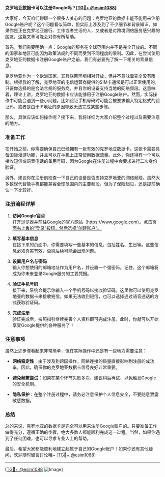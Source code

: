 **克罗地亚数据卡可以注册Google吗？[[TG💪+ @esim1088](https://t.me/s/esim1088)]**

大家好，今天咱们聊聊一个很多人关心的问题：克罗地亚的数据卡能不能用来注册Google账户呢？这个问题看似简单，但实际上涉及到了不少细节和背景知识。如果你是正在克罗地亚旅行、工作或者生活的人，又或者是对跨境网络服务感兴趣的朋友，这篇文章可能会对你有所帮助。

首先，我们需要明确一点：Google的服务在全球范围内并不是完全开放的。不同的国家和地区可能因为政策法规的不同而受到不同程度的限制。因此，在尝试使用克罗地亚的数据卡注册Google账户之前，我们有必要先了解一下相关的背景信息。

克罗地亚作为一个欧洲国家，其互联网环境相对开放，但并不意味着完全没有限制。根据我的了解，克罗地亚的电信运营商提供的SIM卡通常是可以正常使用的，只要你选择的是合法合规的服务商，并且你的设备支持当地的网络频段。这意味着，理论上讲，克罗地亚的数据卡应该能够用于注册Google账户。然而，实际操作中可能会遇到一些小问题，比如验证手机号码时可能会被要求输入特定格式的验证码，或者是由于IP地址的原因导致无法完成某些步骤。

那么，具体应该如何操作呢？接下来，我将详细为大家介绍整个过程以及需要注意的地方。

### 准备工作

在开始之前，你需要确保自己已经拥有一张有效的克罗地亚数据卡。这张卡需要具备国际漫游功能，并且可以在手机上正常使用数据流量。此外，你还得有一个可以接收短信或语音电话的备用号码，因为Google在注册过程中会要求进行二次身份验证。

另外，建议你在注册前检查一下自己的设备是否支持克罗地亚的网络频段。虽然大多数现代智能手机都能兼容全球范围内的主要频段，但为了保险起见，还是提前确认一下比较好。

### 注册流程详解

1. **访问Google官网**  
   打开浏览器并前往Google的官方网站（https://www.google.com）。点击页面右上角的“登录”按钮，然后选择“创建账户”。

2. **填写基本信息**  
   在接下来的页面中，你需要填写一些基本的信息，包括姓名、生日等。这些信息必须真实有效，否则后续可能会出现问题。

3. **设置用户名与密码**  
   输入你想使用的邮箱地址作为用户名，并设置一个强密码。记住，这个邮箱将成为你未来登录Google服务的主要凭据。

4. **验证手机号码**  
   接下来，系统会提示你输入一个手机号码以接收验证码。这里你可以使用克罗地亚的数据卡来接收短信。如果无法收到短信，也可以选择通过语音通话的方式获取验证码。

5. **完成注册**  
   验证完成后，按照指引继续完善个人资料即可完成注册。此时，你就可以开始享受Google提供的各种服务了！

### 注意事项

虽然上述步骤看起来非常简单，但在实际操作中还是有一些地方需要注意：

- **网络稳定性**：由于涉及到跨国操作，网络连接的质量直接影响到注册的成功率。因此，确保你的克罗地亚数据卡信号良好非常重要。
  
- **避免频繁尝试**：如果在某个环节失败多次，建议稍后再试，以免触发Google的安全机制。

- **隐私保护**：在整个注册过程中，请务必注意保护个人信息安全，不要随意泄露敏感数据。

### 总结

总的来说，克罗地亚的数据卡是完全可以用来注册Google账户的。只要准备工作做得充分，遵循正确的步骤，绝大多数人都能顺利完成这一过程。当然，如果你遇到了任何困难，也可以寻求专业人士的帮助。

最后，希望大家都能顺利地建立起属于自己的Google账户！如果你还有其他疑问，欢迎随时留言讨论哦~ [[TG💪+ @esim1088](https://t.me/s/esim1088)]

---

[[TG💪+ @esim1088](https://t.me/s/esim1088) ![Image](https://i.postimg.cc/4NQfJmqS/Snipaste-2025-05-13-00-14-12.png)]